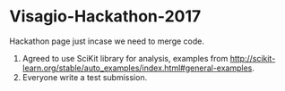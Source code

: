 # Visagio-Hackathon-2017
Hackathon page just incase we need to merge code.
1. Agreed to use SciKit library for analysis, examples from http://scikit-learn.org/stable/auto_examples/index.html#general-examples.
2. Everyone write a test submission.
